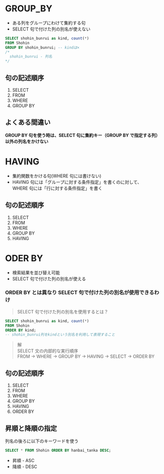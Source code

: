 # GROUP_BY

- ある列をグループにわけて集約する句
- SELECT 句で付けた列の別名が使えない

```sql
SELECT shohin_bunrui as kind, count(*)
FROM Shohin
GROUP BY shohin_bunrui; -- kindは×
/*
  shohin_bunrui - 列名
*/
```

## 句の記述順序

1. SELECT
2. FROM
3. WHERE
4. GROUP BY

## よくある間違い

**GROUP BY 句を使う時は、SELECT 句に集約キー（GROUP BY で指定する列）以外の列名をかけない**

# HAVING

- 集約関数をかける句(WHERE 句には書けない)
- HAVING 句には「グループに対する条件指定」を書くのに対して、<br>
  WHERE 句には「行に対する条件指定」を書く

## 句の記述順序

1. SELECT
2. FROM
3. WHERE
4. GROUP BY
5. HAVING

# ODER BY

- 検索結果を並び替え可能
- SELECT 句で付けた列の別名が使える

### ORDER BY とは異なり SELECT 句で付けた列の別名が使用できるわけ

> SELECT 句で付けた列の別名を使用するとは？

```sql
SELECT shohin_bunrui as kind, count(*)
FROM Shohin
ORDER BY kind;
-- shohin_bunrui列をkindという別名を利用して表現すること
```

> 解<br>
> SELECT 文の内部的な実行順序<br>
> FROM -> WHERE -> GROUP BY -> HAVING -> SELECT -> ORDER BY

## 句の記述順序

1. SELECT
2. FROM
3. WHERE
4. GROUP BY
5. HAVING
6. ORDER BY

## 昇順と降順の指定

列名の後ろに以下のキーワードを使う

```sql
SELECT * FROM Shohin ORDER BY hanbai_tanka DESC;
```

- 昇順 - ASC
- 降順 - DESC
